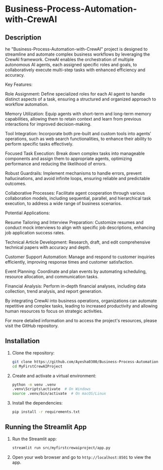 # Business-Process-Automation-with-CrewAI


## Description
he "Business-Process-Automation-with-CrewAI" project is designed to streamline and automate complex business workflows by leveraging the CrewAI framework. CrewAI enables the orchestration of multiple autonomous AI agents, each assigned specific roles and goals, to collaboratively execute multi-step tasks with enhanced efficiency and accuracy.

Key Features:

Role Assignment: Define specialized roles for each AI agent to handle distinct aspects of a task, ensuring a structured and organized approach to workflow automation.

Memory Utilization: Equip agents with short-term and long-term memory capabilities, allowing them to retain context and learn from previous interactions for improved decision-making.

Tool Integration: Incorporate both pre-built and custom tools into agents' operations, such as web search functionalities, to enhance their ability to perform specific tasks effectively.

Focused Task Execution: Break down complex tasks into manageable components and assign them to appropriate agents, optimizing performance and reducing the likelihood of errors.

Robust Guardrails: Implement mechanisms to handle errors, prevent hallucinations, and avoid infinite loops, ensuring reliable and predictable outcomes.

Collaborative Processes: Facilitate agent cooperation through various collaboration models, including sequential, parallel, and hierarchical task execution, to address a wide range of business scenarios.

Potential Applications:

Resume Tailoring and Interview Preparation: Customize resumes and conduct mock interviews to align with specific job descriptions, enhancing job application success rates.

Technical Article Development: Research, draft, and edit comprehensive technical papers with accuracy and depth.

Customer Support Automation: Manage and respond to customer inquiries efficiently, improving response times and customer satisfaction.

Event Planning: Coordinate and plan events by automating scheduling, resource allocation, and communication tasks.

Financial Analysis: Perform in-depth financial analyses, including data collection, trend analysis, and report generation.

By integrating CrewAI into business operations, organizations can automate repetitive and complex tasks, leading to increased productivity and allowing human resources to focus on strategic activities.

For more detailed information and to access the project's resources, please visit the GitHub repository.




## Installation
1. Clone the repository:
    ```sh
    git clone https://github.com/Ayesha0300/Business-Process-Automation-with-CrewAI.git
    cd MyFirstCrewAIProject
    ```

2. Create and activate a virtual environment:
    ```sh
    python -m venv .venv
    .venv\Scripts\activate  # On Windows
    source .venv/bin/activate  # On macOS/Linux
    ```

3. Install the dependencies:
    ```sh
    pip install -r requirements.txt
    ```

## Running the Streamlit App
1. Run the Streamlit app:
    ```sh
    streamlit run src/myfirstcrewaiproject/app.py
    ```

2. Open your web browser and go to `http://localhost:8501` to view the app.
